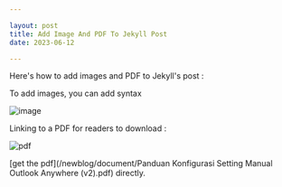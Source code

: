 ```yaml
---

layout: post
title: Add Image And PDF To Jekyll Post
date: 2023-06-12

---
```


Here's how to add images and PDF to Jekyll's post :

To add images, you can add syntax

![image](/newblog/image/image.png)

Linking to a PDF for readers to download :

![pdf](/newblog/image/pdf.png)

[get the pdf](/newblog/document/Panduan Konfigurasi Setting Manual Outlook Anywhere (v2).pdf) directly.

